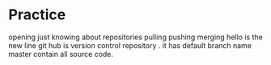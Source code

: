 # Practice
opening 
just knowing about repositories
pulling
pushing
merging
hello is the new line
git hub is version control repository .
it has default branch name master contain all source code.
